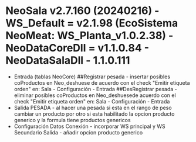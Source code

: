 # NeoSala v2.7.160 (20240216) - WS_Default = v2.1.98 (EcoSistema NeoMeat: WS_Planta_v1.0.2.38) - NeoDataCoreDll = v1.1.0.84 - NeoDataSalaDll - 1.1.0.111	

- Entrada (tablas NeoCore) 
##Registrar pesada - insertar posibles coProductos en Neo_deshuese de acuerdo con el check "Emitir etiqueta orden" en: Sala - Configuración - Entrada
##DesRegistrar pesada - eliminar posibles coProductos en Neo_deshuesede acuerdo con el check "Emitir etiqueta orden" en: Sala - Configuración - Entrada
- Salida
		PESADA - al hacer una pesada si esta en el rango de peso cambiar un producto por otro si esta habilitado la opcion producto generico y la formula tiene productos genericos	
- Configuración
		Datos Conexión - incorporar WS principal y WS Secundario
		Salida - añadir opcion producto generico
